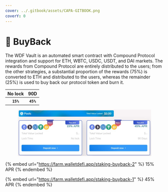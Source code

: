 ```yaml
---
cover: ../.gitbook/assets/CAPA-GITBOOK.png
coverY: 0
---
```


# 🔁 BuyBack

The WDF Vault is an automated smart contract with Compound Protocol integration and support for ETH, WBTC, USDC, USDT, and DAI markets. The rewards from Compound Protocol are entirely distributed to the users; from the other strategies, a substantial proportion of the rewards (75%) is converted to ETH and distributed to the users, whereas the remainder (25%) is used to buy back our protocol token and burn it.

|   No lock |    90D    |
| :-------: | :-------: |
| **`15%`** | **`45%`** |

<figure><img src="../.gitbook/assets/BUYBACK.JPG" alt=""><figcaption></figcaption></figure>

{% embed url="https://farm.walletdefi.app/staking-buyback-2" %}
15% APR&#x20;
{% endembed %}

{% embed url="https://farm.walletdefi.app/staking-buyback-1" %}
45% APR
{% endembed %}

